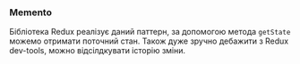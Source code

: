 ### Memento
Бібліотека Redux реалізує даний паттерн, за допомогою метода `getState` можемо отримати поточний стан.
Також дуже зручно дебажити з Redux dev-tools, можно відсілдкувати історію зміни.
